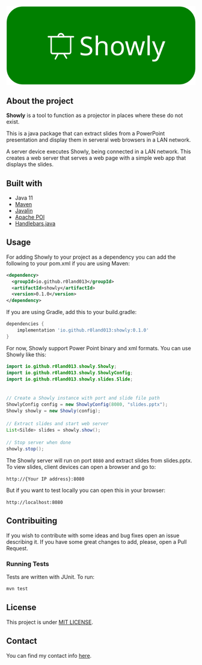 
<div style="display:flex; flex-direction:row; justify-content:center; align-items:center; align-content:center; justify-items:center; width:100%;">
    <img src="readme_assets/logo.svg" alt="Logo" style="height:100%; width:100%">
</div>

## About the project

**Showly** is a tool to function as a projector in places where these do not exist.

This is a java package that can extract slides from a PowerPoint presentation and display them in serveral web browsers in a LAN network.

A server device executes Showly, being connected in a LAN network. This creates a web server
that serves a web page with a simple web app that displays the slides.

## Built with

- Java 11
- [Maven](https://maven.apache.org/index.html)
- [Javalin](https://javalin.io/)
- [Apache POI](https://poi.apache.org/)
- [Handlebars.java](https://github.com/jknack/handlebars.java)

## Usage

For adding Showly to your project as a dependency you can add the following to your pom.xml if you are using Maven:

```xml
<dependency>
  <groupId>io.github.r0land013</groupId>
  <artifactId>showly</artifactId>
  <version>0.1.0</version>
</dependency>
```

If you are using Gradle, add this to your build.gradle:

```groovy
dependencies {
    implementation 'io.github.r0land013:showly:0.1.0'
}
```

For now, Showly support Power Point binary and xml formats. You can use Showly like this:

```Java
import io.github.r0land013.showly.Showly;
import io.github.r0land013.showly.ShowlyConfig;
import io.github.r0land013.showly.slides.Slide;


// Create a Showly instance with port and slide file path
ShowlyConfig config = new ShowlyConfig(8080, "slides.pptx");
Showly showly = new Showly(config);

// Extract slides and start web server
List<Silde> slides = showly.show();

// Stop server when done
showly.stop();
``` 

The Showly server will run on port `8080` and extract slides from slides.pptx.
To view slides, client devices can open a browser and go to:

`http://{Your IP address}:8080`

But if you want to test locally you can open this in your browser:

`http://localhost:8080`

## Contribuiting

If you wish to contribute with some ideas and bug fixes open an issue describing it.
If you have some great changes to add, please, open a Pull Request.

### Running Tests
Tests are written with JUnit. To run:

```bash
mvn test
```

## License

This project is under [MIT LICENSE](/LICENSE).

## Contact

You can find my contact info [here](https://r0land013.github.io/).